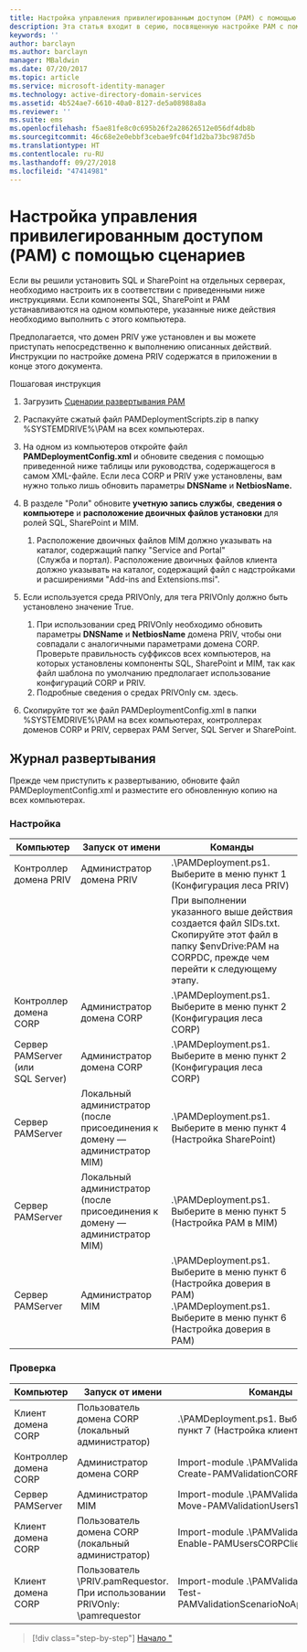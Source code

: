 ```yaml
---
title: Настройка управления привилегированным доступом (PAM) с помощью сценариев
description: Эта статья входит в серию, посвященную настройке PAM с помощью скриптов. Здесь рассматриваются изменения XML-файла, который будет использоваться в скриптах развертывания PAM.
keywords: ''
author: barclayn
ms.author: barclayn
manager: MBaldwin
ms.date: 07/20/2017
ms.topic: article
ms.service: microsoft-identity-manager
ms.technology: active-directory-domain-services
ms.assetid: 4b524ae7-6610-40a0-8127-de5a08988a8a
ms.reviewer: ''
ms.suite: ems
ms.openlocfilehash: f5ae81fe8c0c695b26f2a28626512e056df4db8b
ms.sourcegitcommit: 46c68e2e0ebbf3cebae9fc04f1d2ba73bc987d5b
ms.translationtype: HT
ms.contentlocale: ru-RU
ms.lasthandoff: 09/27/2018
ms.locfileid: "47414981"
---
```

# <a name="configure-pam-using-scripts"></a>Настройка управления привилегированным доступом (PAM) с помощью сценариев

Если вы решили установить SQL и SharePoint на отдельных серверах, необходимо настроить их в соответствии с приведенными ниже инструкциями. Если компоненты SQL, SharePoint и PAM устанавливаются на одном компьютере, указанные ниже действия необходимо выполнить с этого компьютера.

Предполагается, что домен PRIV уже установлен и вы можете приступать непосредственно к выполнению описанных действий. Инструкции по настройке домена PRIV содержатся в приложении в конце этого документа.

Пошаговая инструкция

1. Загрузить [Сценарии развертывания PAM](https://www.microsoft.com/download/details.aspx?id=53941)
2. Распакуйте сжатый файл PAMDeploymentScripts.zip в папку %SYSTEMDRIVE%\PAM на всех компьютерах.
3. На одном из компьютеров откройте файл **PAMDeploymentConfig.xml** и обновите сведения с помощью приведенной ниже таблицы или руководства, содержащегося в самом XML-файле. Если леса CORP и PRIV уже установлены, вам нужно только лишь обновить параметры **DNSName** и **NetbiosName.**
4. В разделе "Роли" обновите **учетную запись службы**, **сведения о компьютере** и **расположение двоичных файлов установки** для ролей SQL, SharePoint и MIM.
    1. Расположение двоичных файлов MIM должно указывать на каталог, содержащий папку "Service and Portal" (Служба и портал). Расположение двоичных файлов клиента должно указывать на каталог, содержащий файл с надстройками и расширениями "Add-ins and Extensions.msi".

5. Если используется среда PRIVOnly, для тега PRIVOnly должно быть установлено значение True.
    1. При использовании сред PRIVOnly необходимо обновить параметры **DNSName** и **NetbiosName** домена PRIV, чтобы они совпадали с аналогичными параметрами домена CORP. Проверьте правильность суффиксов всех компьютеров, на которых установлены компоненты SQL, SharePoint и MIM, так как файл шаблона по умолчанию предполагает использование конфигураций CORP и PRIV.
    2. Подробные сведения о средах PRIVOnly см. здесь.

6. Скопируйте тот же файл PAMDeploymentConfig.xml в папки %SYSTEMDRIVE%\PAM на всех компьютерах, контроллерах доменов CORP и PRIV, серверах PAM Server, SQL Server и SharePoint.


## <a name="deployment-worksheet"></a>Журнал развертывания

Прежде чем приступить к развертыванию, обновите файл PAMDeploymentConfig.xml и разместите его обновленную копию на всех компьютерах.

### <a name="setup"></a>Настройка

|Компьютер   | Запуск от имени   |Команды   |
|---|---|---|
|  Контроллер домена PRIV |Администратор домена PRIV   | .\PAMDeployment.ps1. Выберите в меню пункт 1 (Конфигурация леса PRIV)   |
|   |   |  При выполнении указанного выше действия создается файл SIDs.txt. Скопируйте этот файл в папку $envDrive:PAM на CORPDC, прежде чем перейти к следующему этапу. |
| Контроллер домена CORP  |Администратор домена CORP   | .\PAMDeployment.ps1. Выберите в меню пункт 2 (Конфигурация леса CORP)   |
| Сервер PAMServer (или SQL Server)   |Администратор домена CORP   |  .\PAMDeployment.ps1. Выберите в меню пункт 2 (Конфигурация леса CORP)  |
|  Сервер PAMServer |  Локальный администратор (после присоединения к домену — администратор MIM) |  .\PAMDeployment.ps1. Выберите в меню пункт 4 (Настройка SharePoint)  |
| Сервер PAMServer  | Локальный администратор (после присоединения к домену — администратор MIM)  | .\PAMDeployment.ps1. Выберите в меню пункт 5 (Настройка PAM в MIM)   |
|  Сервер PAMServer |Администратор MIM   | .\PAMDeployment.ps1. Выберите в меню пункт 6 (Настройка доверия в PAM) .\PAMDeployment.ps1. Выберите в меню пункт 6 (Настройка доверия в PAM) |

### <a name="validation"></a>Проверка

|  Компьютер | Запуск от имени   | Команды   |
|---|---|---|
| Клиент домена CORP  | Пользователь домена CORP (локальный администратор)  |   .\PAMDeployment.ps1. Выберите в меню пункт 7 (Настройка клиента PAM в MIM)  |
| Контроллер домена CORP  | Администратор домена CORP   | Import-module .\PAMValidation.psm1 ; Create-PAMValidationCORPDCConfig   |
| Сервер PAMServer   | Администратор MIM  | Import-module .\PAMValidation.psm1 ; Move-PAMValidationUsersToPAM  |
| Клиент домена CORP  | Пользователь домена CORP (локальный администратор)   |   Import-module .\PAMValidation.psm1 ; Enable-PAMUsersCORPClientRemote |
|  Клиент домена CORP | <PRIV>Пользователь \PRIV.pamRequestor. При использовании PRIVOnly: <CORP>\pamrequestor   | Import-module .\PAMValidation.psm1 ; Test-PAMValidationScenarioNoApprovalRequest  |


> [!div class="step-by-step"]
> [Начало "](sp1-step1-configuring-priv-domain.md)
